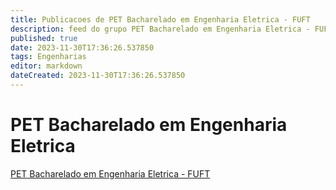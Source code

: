 ```yaml
---
title: Publicacoes de PET Bacharelado em Engenharia Eletrica - FUFT
description: feed do grupo PET Bacharelado em Engenharia Eletrica - FUFT
published: true
date: 2023-11-30T17:36:26.537850
tags: Engenharias
editor: markdown
dateCreated: 2023-11-30T17:36:26.537850
---
```


# PET Bacharelado em Engenharia Eletrica
[PET Bacharelado em Engenharia Eletrica - FUFT](/grupo/236PETBachareladoemEngenhariaEletricaFUFT.md)